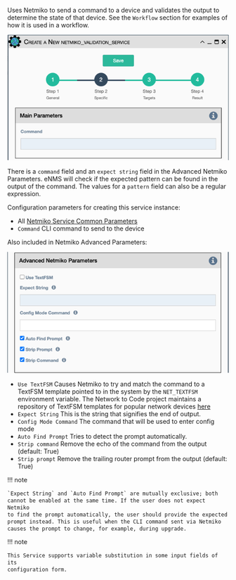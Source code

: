 Uses Netmiko to send a command to a device and validates the output to
determine the state of that device. See the `Workflow` section for
examples of how it is used in a workflow.

![Netmiko Validation Service](../../_static/automation/builtin_service_types/netmiko_validation.png)

There is a `command` field and an `expect string` field in the Advanced
Netmiko Parameters. eNMS will check if the expected pattern can be found
in the output of the command. The values for a `pattern` field can also
be a regular expression.

Configuration parameters for creating this service instance:

- All [Netmiko Service Common Parameters](netmiko_common.md)
- `Command` CLI command to send to the device

Also included in Netmiko Advanced Parameters: 

![Netmiko Configuration Advanced Parameters](../../_static/automation/builtin_service_types/netmiko_validation_advanced.png)

- `Use TextFSM` Causes Netmiko to try and match the command to a TextFSM
  template pointed to in the system by the `NET_TEXTFSM` environment
  variable. The Network to Code project maintains a repository of TextFSM
  templates for popular network devices [here](https://github.com/networktocode/ntc-templates)
- `Expect String` This is the string that signifies the end of output.
- `Config Mode Command` The command that will be used to enter config
  mode 
- `Auto Find Prompt` Tries to detect the prompt automatically.
- `Strip command` Remove the echo of the command from the output
  (default: True)
- `Strip prompt` Remove the trailing router prompt from the output
  (default: True)

!!! note

    `Expect String` and `Auto Find Prompt` are mutually exclusive; both
    cannot be enabled at the same time. If the user does not expect Netmiko
    to find the prompt automatically, the user should provide the expected
    prompt instead. This is useful when the CLI command sent via Netmiko
    causes the prompt to change, for example, during upgrade.

!!! note

    This Service supports variable substitution in some input fields of its
    configuration form.
